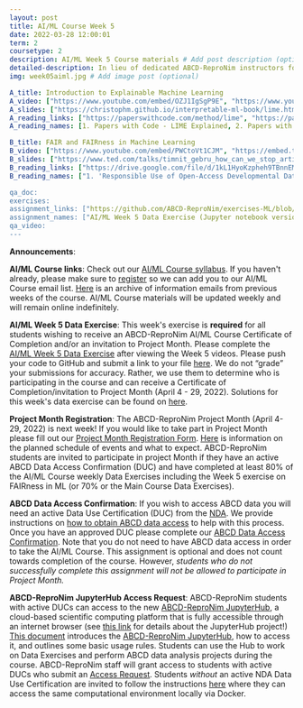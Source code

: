 ```yaml
---
layout: post
title: AI/ML Course Week 5
date: 2022-03-28 12:00:01
term: 2
coursetype: 2
description: AI/ML Week 5 Course materials # Add post description (optional)
detailed-description: In lieu of dedicated ABCD-ReproNim instructors for this week, we will link to several relevant (and excellent!) lectures and resources on explainable machine learning and FAIRness in machine learning.
img: week05aiml.jpg # Add image post (optional)

A_title: Introduction to Explainable Machine Learning
A_video: ["https://www.youtube.com/embed/OZJ1IgSgP9E", "https://www.youtube.com/embed/d6j6bofhj2M", "https://www.youtube.com/embed/9haIOplEIGM", "https://www.youtube.com/embed/EIvMxWfsOHo"]
A_slides: ["https://christophm.github.io/interpretable-ml-book/lime.html", "https://christophm.github.io/interpretable-ml-book/shap.html", "https://docs.microsoft.com/en-us/azure/machine-learning/how-to-machine-learning-interpretability?ocid=AID2463683&wt.mc_id=ai-c9-sejuare"]
A_reading_links: ["https://paperswithcode.com/method/lime", "https://paperswithcode.com/method/shap"]
A_reading_names: [1. Papers with Code - LIME Explained, 2. Papers with Code - SHAP Explained]

B_title: FAIR and FAIRness in Machine Learning
B_video: ["https://www.youtube.com/embed/PWCtoVt1CJM", "https://embed.ted.com/talks/lang/en/joy_buolamwini_how_i_m_fighting_bias_in_algorithms"]
B_slides: ["https://www.ted.com/talks/timnit_gebru_how_can_we_stop_artificial_intelligence_from_marginalizing_communities", "https://www.ted.com/talks/joy_buolamwini_how_i_m_fighting_bias_in_algorithms/transcript?language=en"]
B_reading_links: ["https://drive.google.com/file/d/1kL1HyoKzpheh9TBnnEMAyfNVQjfT3diz/view?usp=sharing", "https://repository.publisso.de/resource/frl:6430060/data"]
B_reading_names: ["1. 'Responsible Use of Open-Access Developmental Data: The Adolescent Brain Cognitive Development (ABCD) Study' by Cortney Simmons et al.", 2. 'Working Towards Understanding the Role of FAIR for Machine Learning' by Daniel S. Katz, Fotis E. Psomopoulos, Leyla J. Castro"]

qa_doc:
exercises:
assignment_links: ["https://github.com/ABCD-ReproNim/exercises-ML/blob/main/week_5/week_5.ipynb", "https://docs.google.com/forms/d/e/1FAIpQLSeC3UuXQ_N_SfqQ9SHzgJkTTElZrsZwRsh9ZgYxeck5TX9QLw/viewform?usp=sf_link", "https://github.com/ABCD-ReproNim/exercises/blob/main/project_month_prep/clusterABCD.md"]
assignment_names: ["AI/ML Week 5 Data Exercise (Jupyter notebook version)", "AI/ML Week 5 Data Exercise Submission Form", "Project Month Prep 3: hierarchical clustering of features from ABCD 4.0 (this assignment is optional and, you won't submit anything for it, but if you plan to attend Project Month we recommend trying it!)"]
qa_video:
---
```

**Announcements**:

**AI/ML Course links**: Check out our [AI/ML Course syllabus](https://docs.google.com/document/d/15wiXicwJ9vKgmlaJGYoc72YrYMrPbS8F81BOtmN9vbw/edit?usp=sharing). If you haven't already, please make sure to [register](https://bit.ly/ABCD-ReproNim-Register) so we can add you to our AI/ML Course email list. [Here](https://us17.campaign-archive.com/home/?u=ae1754f263f423a3c0cc04237&id=623d5b6f3c) is an archive of information emails from previous weeks of the course. AI/ML Course materials will be updated weekly and will remain online indefinitely.

**AI/ML Week 5 Data Exercise**: This week's exercise is **required** for all students wishing to receive an ABCD-ReproNim AI/ML Course Certificate of Completion and/or an invitation to Project Month. Please complete the [AI/ML Week 5 Data Exercise](https://github.com/ABCD-ReproNim/exercises-ML/blob/main/week_5/week_5.ipynb) after viewing the Week 5 videos. Please push your code to GitHub and submit a link to your file [here](https://docs.google.com/forms/d/e/1FAIpQLSeC3UuXQ_N_SfqQ9SHzgJkTTElZrsZwRsh9ZgYxeck5TX9QLw/viewform?usp=sf_link). We do not “grade” your submissions for accuracy. Rather, we use them to determine who is participating in the course and can receive a Certificate of Completion/invitation to Project Month (April 4 - 29, 2022). Solutions for this week's data exercise can be found on [here](https://github.com/ABCD-ReproNim/exercises-ML/blob/main/week_5/week_5_solns.ipynb).

**Project Month Registration**: The ABCD-ReproNim Project Month (April 4-29, 2022) is next week! If you would like to take part in Project Month please fill out our [Project Month Registration Form](https://docs.google.com/forms/d/e/1FAIpQLSf9V3k-TF6EaQKdJ1eXC8BtOIRbJ2JPvcyrw-NFjPxYk6wAGA/viewform?usp=sf_link). [Here](https://docs.google.com/document/d/1_MpajolWdj3eN5vG83GnpljOO4t3Kmi7eOBPkZtXceY/edit?usp=sharing) is information on the planned schedule of events and what to expect. ABCD-ReproNim students are invited to participate in project Month if they have an active ABCD Data Access Confirmation (DUC) and have completed at least 80% of the AI/ML Course weekly Data Exercises including the Week 5 exercise on FAIRness in ML (or 70% or the Main Course Data Exercises).

**ABCD Data Access Confirmation**: If you wish to access ABCD data you will need an active Data Use Certification (DUC) from the [NDA](https://nda.nih.gov/). We provide instructions on [how to obtain ABCD data access](https://docs.google.com/document/d/18hsT2x15bypuXFcfMQb9Ck_YEB7VvY2j4w5hwbV78A4/edit?usp=sharing) to help with this process. Once you have an approved DUC please complete our [ABCD Data Access Confirmation](https://docs.google.com/forms/d/e/1FAIpQLSdZbXLB2HdciB88YN3JIXg6OdUN2dq1KnLTolIcos2Tu6FazA/viewform?usp=sf_link). Note that you do not need to have ABCD data access in order to take the AI/ML Course. This assignment is optional and does not count towards completion of the course. However, *students who do not successfully complete this assignment will not be allowed to participate in Project Month.*

**ABCD-ReproNim JupyterHub Access Request**: ABCD-ReproNim students with active DUCs can access to the new [ABCD-ReproNim JupyterHub](https://abcd.repronim.org/), a cloud-based scientific computing platform that is fully accessible through an internet browser (see [this link](https://jupyter.org/hub) for details about the JupyterHub project!) [This document](https://docs.google.com/document/d/1kXvK2c_N9TkIAYn21WfzlCPtJvxhjW13Ftf0DwnAnlg/edit?usp=sharing) introduces the [ABCD-ReproNim JupyterHub](https://abcd.repronim.org/), how to access it, and outlines some basic usage rules. Students can use the Hub to work on Data Exercises and perform ABCD data analysis projects during the course. ABCD-ReproNim staff will grant access to students with active DUCs who submit an [Access Request](https://docs.google.com/forms/d/e/1FAIpQLSefrxRzdjFak_BoxTL5bE-TnsJdg9KbGvFdOwuW7zliZ96z7g/viewform?usp=sf_link). Students *without* an active NDA Data Use Certification are invited to follow the instructions [here](https://neurostars.org/t/using-abcd-repronim-jupyterhub-container-locally-via-docker) where they can access the same computational environment locally via Docker.
